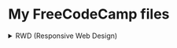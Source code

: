 # My FreeCodeCamp files
<details>
    <summary>RWD (Responsive Web Design)</summary>
    ```
    <ul>
        <li>Summary</li>
        <li>Tribute Page</li>
    </ul>
    ```
</details>
